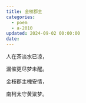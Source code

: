 ```yaml
---
title: 金枝郡主
categories:
  - poem
  - a-2010
updated: 2024-09-02 00:00:00
date:
---
```


人在茶淡水已凉，

漏催更尽梦未醒。

金枝郡主槐安情，

南柯太守黄粱梦。
